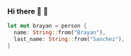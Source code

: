 ### Hi there 🦀 👋
```rust
let mut brayan = person {
  name: String::from("Brayan"),
  last_name: String::from("Sanchez"),
}
```
